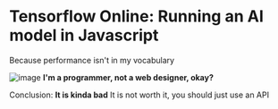 # Tensorflow Online: Running an AI model in Javascript
Because performance isn't in my vocabulary

![image](https://github-production-user-asset-6210df.s3.amazonaws.com/111248335/243212779-c360f1c6-0cb4-4027-b51f-77236ad059d9.png)
**I'm a programmer, not a web designer, okay?**

Conclusion:
**It is kinda bad**
It is not worth it, you should just use an API
